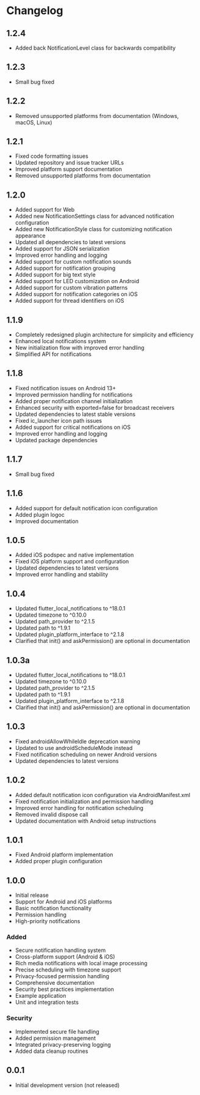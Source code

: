 # Changelog

## 1.2.4

* Added back NotificationLevel class for backwards compatibility

## 1.2.3

* Small bug fixed

## 1.2.2

* Removed unsupported platforms from documentation (Windows, macOS, Linux)

## 1.2.1

* Fixed code formatting issues
* Updated repository and issue tracker URLs
* Improved platform support documentation
* Removed unsupported platforms from documentation

## 1.2.0

* Added support for Web
* Added new NotificationSettings class for advanced notification configuration
* Added new NotificationStyle class for customizing notification appearance
* Updated all dependencies to latest versions
* Added support for JSON serialization
* Improved error handling and logging
* Added support for custom notification sounds
* Added support for notification grouping
* Added support for big text style
* Added support for LED customization on Android
* Added support for custom vibration patterns
* Added support for notification categories on iOS
* Added support for thread identifiers on iOS

## 1.1.9

* Completely redesigned plugin architecture for simplicity and efficiency
* Enhanced local notifications system
* New initialization flow with improved error handling
* Simplified API for notifications

## 1.1.8
* Fixed notification issues on Android 13+
* Improved permission handling for notifications
* Added proper notification channel initialization
* Enhanced security with exported=false for broadcast receivers
* Updated dependencies to latest stable versions
* Fixed ic_launcher icon path issues
* Added support for critical notifications on iOS
* Improved error handling and logging
* Updated package dependencies

## 1.1.7

* Small bug fixed

## 1.1.6

* Added support for default notification icon configuration
* Added plugin logoc
* Improved documentation

## 1.0.5

* Added iOS podspec and native implementation
* Fixed iOS platform support and configuration
* Updated dependencies to latest versions
* Improved error handling and stability

## 1.0.4

* Updated flutter_local_notifications to ^18.0.1
* Updated timezone to ^0.10.0
* Updated path_provider to ^2.1.5
* Updated path to ^1.9.1
* Updated plugin_platform_interface to ^2.1.8
* Clarified that init() and askPermission() are optional in documentation

## 1.0.3a

* Updated flutter_local_notifications to ^18.0.1
* Updated timezone to ^0.10.0
* Updated path_provider to ^2.1.5
* Updated path to ^1.9.1
* Updated plugin_platform_interface to ^2.1.8
* Clarified that init() and askPermission() are optional in documentation

## 1.0.3

* Fixed androidAllowWhileIdle deprecation warning
* Updated to use androidScheduleMode instead
* Fixed notification scheduling on newer Android versions
* Updated dependencies to latest versions

## 1.0.2

* Added default notification icon configuration via AndroidManifest.xml
* Fixed notification initialization and permission handling
* Improved error handling for notification scheduling
* Removed invalid dispose call
* Updated documentation with Android setup instructions

## 1.0.1

* Fixed Android platform implementation
* Added proper plugin configuration

## 1.0.0

* Initial release
* Support for Android and iOS platforms
* Basic notification functionality
* Permission handling
* High-priority notifications

### Added
- Secure notification handling system
- Cross-platform support (Android & iOS)
- Rich media notifications with local image processing
- Precise scheduling with timezone support
- Privacy-focused permission handling
- Comprehensive documentation
- Security best practices implementation
- Example application
- Unit and integration tests

### Security
- Implemented secure file handling
- Added permission management
- Integrated privacy-preserving logging
- Added data cleanup routines

## 0.0.1

- Initial development version (not released)
